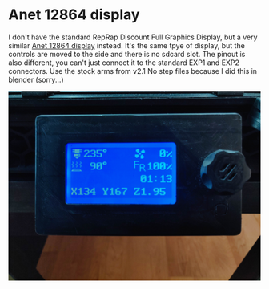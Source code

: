 # Anet 12864 display

I don't have the standard RepRap Discount Full Graphics Display, but a very similar [Anet 12864 display](https://www.aliexpress.com/item/Anet-A6-12864-LCD-Smart-Display-Screen-Controller-Module-with-Cable-for-RAMPS-1-4-Mega/32826054869.html) instead.
It's the same tpye of display, but the controls are moved to the side and there is no sdcard slot. The pinout is also different, you can't just connect it to the standard EXP1 and EXP2 connectors.
Use the stock arms from v2.1
No step files because I did this in blender (sorry...)

![display](Anet_12864_display.jpg)
